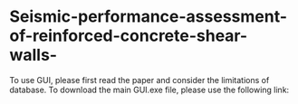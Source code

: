 # Seismic-performance-assessment-of-reinforced-concrete-shear-walls-

To use GUI, please first read the paper and consider the limitations of database. To download the main GUI.exe file, please use the following link:

